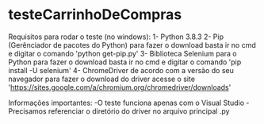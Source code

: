 # testeCarrinhoDeCompras

Requisitos para rodar o teste (no windows):
1- Python 3.8.3
2- Pip (Gerênciador de pacotes do Python)
  para fazer o download basta ir no cmd e digitar o comando 'python get-pip.py'
3- Biblioteca Selenium para o Python
  para fazer o download basta ir no cmd e digitar o comando 'pip install -U selenium'
4- ChromeDriver de acordo com a versão do seu navegador
  para fazer o download do driver acesse o site 'https://sites.google.com/a/chromium.org/chromedriver/downloads'
  
Informações importantes:
-O teste funciona apenas com o Visual Studio
-Precisamos referenciar o diretório do driver no arquivo principal .py
